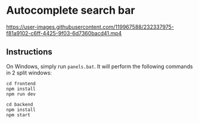 # Autocomplete search bar


https://user-images.githubusercontent.com/119967588/232337975-f81a9102-c6ff-4425-9f03-6d7360bacd41.mp4


## Instructions

On Windows, simply run `panels.bat`. It will perform the following commands in 2 split windows:

```console
cd frontend
npm install
npm run dev
```

```console
cd backend
npm install
npm start
```
